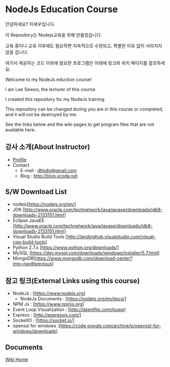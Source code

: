 

# NodeJs Education Course
안녕하세요? 이세우입니다.

이 Repository는 Nodejs교육을 위해 만들었습니다.

교육 중이나 교육 이후에도 필요하면 지속적으로 수정되고, 특별한 이유 없이 사라지지 않을 겁니다.

여기서 제공하는 코드 이외에 필요한 프로그램은 아래에 링크와 위키 페이지를 참조하세요.



Welcome to my NodeJs eduction course!

I am Lee Sewoo, the lecturer of this course.

I created this repository for my NodeJs training.

This repository can be changed during you are in this course or completed, and it will not be destroyed by me.

See the links below and the wiki pages to get program files that are not available here.

## 강사 소개(About Instructor)
* [Profile](https://drive.google.com/file/d/0B3FcLTiIcKwOZExsSEg4QnpRcWs/view?usp=sharing) 
* Contact
	* E-mail : dltpdn@gmail.com
	* Blog : http://blog.xcoda.net


## S/W Download List
* nodejs[https://nodejs.org/en/]
* JDK [http://www.oracle.com/technetwork/java/javase/downloads/jdk8-downloads-2133151.html]
* Eclipse JavaEE [http://www.oracle.com/technetwork/java/javase/downloads/jdk8-downloads-2133151.html]
* Visual Studio Build Tools [http://landinghub.visualstudio.com/visual-cpp-build-tools]
* Python 2.7.x [https://www.python.org/downloads/]
* MySQL [https://dev.mysql.com/downloads/windows/installer/5.7.html]
* MongoDB[https://www.mongodb.com/download-center?jmp=nav#previous]


## 참고 링크(External Links using this course)
* NodeJs : [https://www.nodejs.org]
	* NodeJs Documents : [https://nodejs.org/en/docs/]
* NPM Js : [https://www.npmjs.org]
* Event Loop Visualization : [http://latentflip.com/loupe]
* Express : [http://expressjs.com/]
* SocketIO : [https://socket.io/]
* openssl for windows :[https://code.google.com/archive/p/openssl-for-windows/downloads]

## Documents
[Wiki Home](https://github.com/dltpdn/nodejs_edu/wiki)
